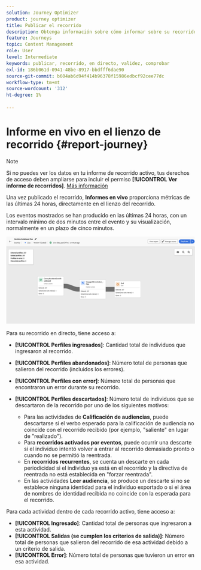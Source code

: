 ```yaml
---
solution: Journey Optimizer
product: journey optimizer
title: Publicar el recorrido
description: Obtenga información sobre cómo informar sobre su recorrido
feature: Journeys
topic: Content Management
role: User
level: Intermediate
keywords: publicar, recorrido, en directo, validez, comprobar
exl-id: 186b061d-0941-48be-8917-bbdfff6dae90
source-git-commit: b604ab6d94f414b96378f15986edbcf92cee77dc
workflow-type: tm+mt
source-wordcount: '312'
ht-degree: 1%

---
```


# Informe en vivo en el lienzo de recorrido {#report-journey}

>[!NOTE]
>
>Si no puedes ver los datos en tu informe de recorrido activo, tus derechos de acceso deben ampliarse para incluir el permiso **[!UICONTROL Ver informe de recorridos]**. [Más información](../administration/permissions.md)

Una vez publicado el recorrido, **Informes en vivo** proporciona métricas de las últimas 24 horas, directamente en el lienzo del recorrido.

Los eventos mostrados se han producido en las últimas 24 horas, con un intervalo mínimo de dos minutos entre el evento y su visualización, normalmente en un plazo de cinco minutos.

![](assets/journey_live_report.png)

Para su recorrido en directo, tiene acceso a:

* **[!UICONTROL Perfiles ingresados]**: Cantidad total de individuos que ingresaron al recorrido.
* **[!UICONTROL Perfiles abandonados]**: Número total de personas que salieron del recorrido (incluidos los errores).
* **[!UICONTROL Perfiles con error]**: Número total de personas que encontraron un error durante su recorrido.
* **[!UICONTROL Perfiles descartados]**: Número total de individuos que se descartaron de la recorrido por uno de los siguientes motivos:

   * Para las actividades de **Calificación de audiencias**, puede descartarse si el verbo esperado para la calificación de audiencia no coincide con el recorrido recibido (por ejemplo, &quot;saliente&quot; en lugar de &quot;realizado&quot;).
   * Para **recorridos activados por eventos**, puede ocurrir una descarte si el individuo intentó volver a entrar al recorrido demasiado pronto o cuando no se permitió la reentrada.
   * En **recorridos recurrentes**, se cuenta un descarte en cada periodicidad si el individuo ya está en el recorrido y la directiva de reentrada no está establecida en &quot;forzar reentrada&quot;.
   * En las actividades **Leer audiencia**, se produce un descarte si no se establece ninguna identidad para el individuo exportado o si el área de nombres de identidad recibida no coincide con la esperada para el recorrido.

Para cada actividad dentro de cada recorrido activo, tiene acceso a:

* **[!UICONTROL Ingresado]**: Cantidad total de personas que ingresaron a esta actividad.
* **[!UICONTROL Salidas (se cumplen los criterios de salida)]**: Número total de personas que salieron del recorrido de esa actividad debido a un criterio de salida.
* **[!UICONTROL Error]**: Número total de personas que tuvieron un error en esa actividad.
